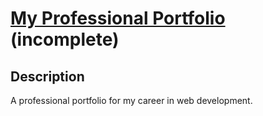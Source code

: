 <h1><a href="https://aliya-gamez.github.io" target="_blank">My Professional Portfolio</a> (incomplete)</h2>

## Description
A professional portfolio for my career in web development.

